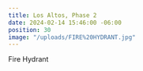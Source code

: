 ```yaml
---
title: Los Altos, Phase 2
date: 2024-02-14 15:46:00 -06:00
position: 30
image: "/uploads/FIRE%20HYDRANT.jpg"
---
```


Fire Hydrant